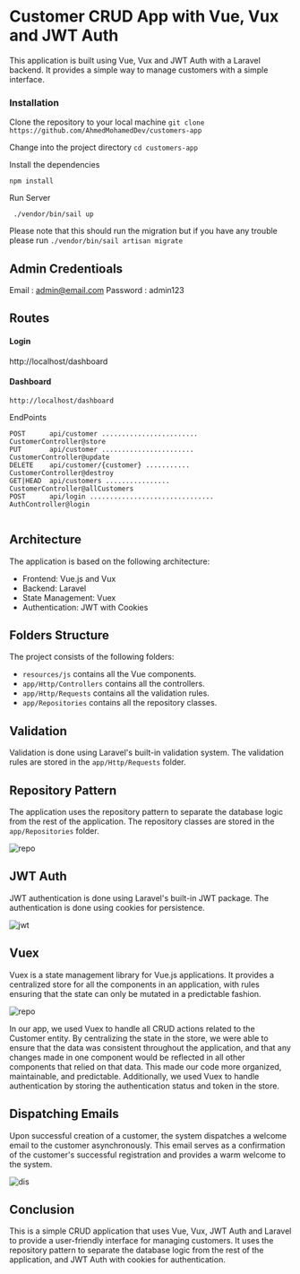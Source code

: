 # Customer CRUD App with Vue, Vux and JWT Auth

This application is built using Vue, Vux and JWT Auth with a Laravel backend. It provides a simple way to manage customers with a simple interface.


### Installation

Clone the repository to your local machine
``git clone https://github.com/AhmedMohamedDev/customers-app``

Change into the project directory
``cd customers-app``

Install the dependencies

``npm install``

Run Server

`` ./vendor/bin/sail up``

Please note that this should run the migration but if you have any trouble please run ``./vendor/bin/sail artisan migrate``

## Admin Credentioals

Email : admin@email.com
Password : admin123

## Routes

#### Login  
http://localhost/dashboard

#### Dashboard 
`` http://localhost/dashboard ``

EndPoints

```
POST      api/customer ........................ CustomerController@store
PUT       api/customer ....................... CustomerController@update
DELETE    api/customer/{customer} ........... CustomerController@destroy
GET|HEAD  api/customers ................ CustomerController@allCustomers
POST      api/login ............................... AuthController@login
  
```
## Architecture

The application is based on the following architecture:

- Frontend: Vue.js and Vux
- Backend: Laravel
- State Management: Vuex
- Authentication: JWT with Cookies

## Folders Structure

The project consists of the following folders:

- `resources/js` contains all the Vue components.
- `app/Http/Controllers` contains all the controllers.
- `app/Http/Requests` contains all the validation rules.
- `app/Repositories` contains all the repository classes.

## Validation

Validation is done using Laravel's built-in validation system. The validation rules are stored in the `app/Http/Requests` folder.

## Repository Pattern

The application uses the repository pattern to separate the database logic from the rest of the application. The repository classes are stored in the `app/Repositories` folder.

![repo](https://blog.logrocket.com/wp-content/uploads/2022/02/repository-pattern-diagram.png)

## JWT Auth

JWT authentication is done using Laravel's built-in JWT package. The authentication is done using cookies for persistence.

![jwt](https://i.stack.imgur.com/0GAlG.png)

## Vuex

Vuex is a state management library for Vue.js applications. It provides a centralized store for all the components in an application, with rules ensuring that the state can only be mutated in a predictable fashion.

![repo](https://miro.medium.com/v2/resize:fit:720/0*5BcWxyQW7ai1JsVd.gif)

In our app, we used Vuex to handle all CRUD actions related to the Customer entity. By centralizing the state in the store, we were able to ensure that the data was consistent throughout the application, and that any changes made in one component would be reflected in all other components that relied on that data. This made our code more organized, maintainable, and predictable. Additionally, we used Vuex to handle authentication by storing the authentication status and token in the store.

## Dispatching Emails

Upon successful creation of a customer, the system dispatches a welcome email to the customer asynchronously. This email serves as a confirmation of the customer's successful registration and provides a warm welcome to the system.

![dis](https://dev-to-uploads.s3.amazonaws.com/uploads/articles/rwosfraplff3jbd7wa08.png)

## Conclusion

This is a simple CRUD application that uses Vue, Vux, JWT Auth and Laravel to provide a user-friendly interface for managing customers. It uses the repository pattern to separate the database logic from the rest of the application, and JWT Auth with cookies for authentication.

